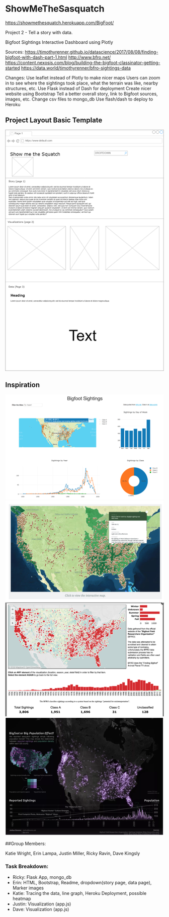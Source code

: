 # ShowMeTheSasquatch

https://showmethesquatch.herokuapp.com/BigFoot/

Project 2 - Tell a story with data.

Bigfoot Sightings Interactive Dashboard using Plotly

Sources: 
https://timothyrenner.github.io/datascience/2017/08/08/finding-bigfoot-with-dash-part-1.html
http://www.bfro.net/
https://content.nexosis.com/blog/building-the-bigfoot-classinator-getting-started
https://data.world/timothyrenner/bfro-sightings-data

Changes:
Use leaflet instead of Plotly to make nicer maps
Users can zoom in to see where the sightings took place, what the terrain was like, nearby structures, etc.
Use Flask instead of Dash for deployment
Create nicer website using Bootstrap
Tell a better overall story, link to Bigfoot sources, images, etc.
Change csv files to mongo_db
Use flash/dash to deploy to Heroku

## Project Layout Basic Template
![Layout Template](images/squatch.png)

## Inspiration
![Interactive Dashboard Inspo](images/interactive_dashboard.png)
![Sasquatch Map](images/sashquatch_map.png)
![Sasquatch Map 2](images/sasquatch_map2.png)
![Sasquatch Map 3](images/sasquatch_map3.png)

##Group Members: 

Katie Wright, Erin Lampa, Justin Miller, Ricky Ravin, Dave Kingsly

### Task Breakdown:
* Ricky: Flask App, mongo_db
* Erin: HTML, Bootstrap, Readme, dropdown(story page, data page), Marker images
* Katie: Tracing the data, line graph, Heroku Deployment, possible heatmap
* Justin: Visualization (app.js)
* Dave: Visualization (app.js)
